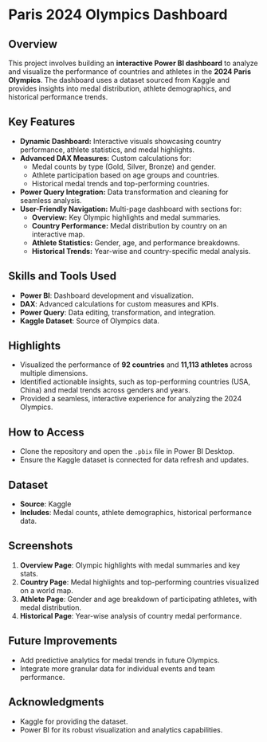 # Paris 2024 Olympics Dashboard

## Overview
This project involves building an **interactive Power BI dashboard** to analyze and visualize the performance of countries and athletes in the **2024 Paris Olympics**. The dashboard uses a dataset sourced from Kaggle and provides insights into medal distribution, athlete demographics, and historical performance trends.

## Key Features
- **Dynamic Dashboard:** Interactive visuals showcasing country performance, athlete statistics, and medal highlights.
- **Advanced DAX Measures:** Custom calculations for:
  - Medal counts by type (Gold, Silver, Bronze) and gender.
  - Athlete participation based on age groups and countries.
  - Historical medal trends and top-performing countries.
- **Power Query Integration:** Data transformation and cleaning for seamless analysis.
- **User-Friendly Navigation:** Multi-page dashboard with sections for:
  - **Overview:** Key Olympic highlights and medal summaries.
  - **Country Performance:** Medal distribution by country on an interactive map.
  - **Athlete Statistics:** Gender, age, and performance breakdowns.
  - **Historical Trends:** Year-wise and country-specific medal analysis.

## Skills and Tools Used
- **Power BI**: Dashboard development and visualization.
- **DAX**: Advanced calculations for custom measures and KPIs.
- **Power Query**: Data editing, transformation, and integration.
- **Kaggle Dataset**: Source of Olympics data.

## Highlights
- Visualized the performance of **92 countries** and **11,113 athletes** across multiple dimensions.
- Identified actionable insights, such as top-performing countries (USA, China) and medal trends across genders and years.
- Provided a seamless, interactive experience for analyzing the 2024 Olympics.

## How to Access
- Clone the repository and open the `.pbix` file in Power BI Desktop.
- Ensure the Kaggle dataset is connected for data refresh and updates.

## Dataset
- **Source**: Kaggle
- **Includes**: Medal counts, athlete demographics, historical performance data.

## Screenshots
1. **Overview Page**: Olympic highlights with medal summaries and key stats.
2. **Country Page**: Medal highlights and top-performing countries visualized on a world map.
3. **Athlete Page**: Gender and age breakdown of participating athletes, with medal distribution.
4. **Historical Page**: Year-wise analysis of country medal performance.

## Future Improvements
- Add predictive analytics for medal trends in future Olympics.
- Integrate more granular data for individual events and team performance.

## Acknowledgments
- Kaggle for providing the dataset.
- Power BI for its robust visualization and analytics capabilities.


